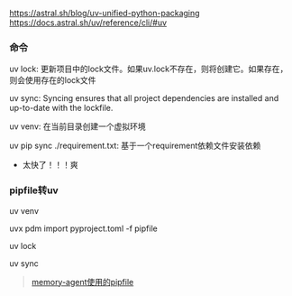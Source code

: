 https://astral.sh/blog/uv-unified-python-packaging
https://docs.astral.sh/uv/reference/cli/#uv


### 命令
uv lock: 更新项目中的lock文件。如果uv.lock不存在，则将创建它。如果存在，则会使用存在的lock文件

uv sync: Syncing ensures that all project dependencies are installed and up-to-date with the lockfile.

uv venv: 在当前目录创建一个虚拟环境

uv pip sync ./requirement.txt: 基于一个requirement依赖文件安装依赖
- 太快了！！！爽

### pipfile转uv
uv venv

uvx pdm import pyproject.toml -f pipfile

uv lock 

uv sync
> [memory-agent使用的pipfile](https://github.com/langchain-ai/memory-agent)
